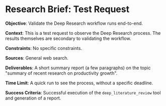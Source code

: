 # Research Brief: Test Request

**Objective**: Validate the Deep Research workflow runs end-to-end.

**Context**: This is a test request to observe the Deep Research process. The results themselves are secondary to validating the workflow.

**Constraints**: No specific constraints.

**Sources**: General web search.

**Deliverables**: A short summary report (a few paragraphs) on the topic "summary of recent research on productivity growth".

**Time Limit**: A quick run to see the process, without a specific deadline.

**Success Criteria**: Successful execution of the `deep_literature_review` tool and generation of a report.